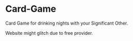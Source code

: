 # Card-Game

Card Game for drinking nights with your Significant Other.

Website might glitch due to free provider.
